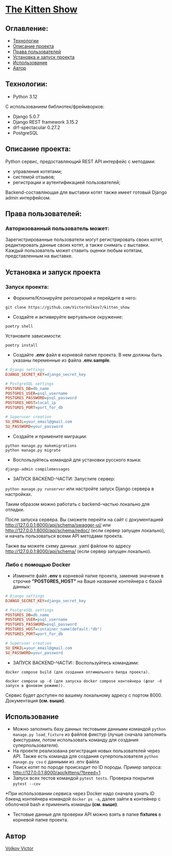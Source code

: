 # [The Kitten Show](https://github.com/VictorVolkov7/kitten_show)


## Оглавление:

- [Технологии](#технологии)
- [Описание проекта](#Описание-проекта)
- [Права пользователей](#Права-пользователей)
- [Установка и запуск проекта](#установка-и-запуск-проекта)
- [Использование](#Использование)
- [Автор](#Автор)


## Технологии:

- Python 3.12

С использованием библиотек/фреймворков:
- Django 5.0.7
- Django REST framework 3.15.2
- drf-spectacular 0.27.2
- PostgreSQL


## Описание проекта:

Python сервис,
предоставляющий REST API интерфейс с методами:
- управления котятами;
- системой отзывов;
- регистрации и аутентификацией пользователей;

Backend-составляющая для выставки котят также имеет готовый Django admin интерфейсом. 


## Права пользователей:

### Авторизованный пользователь может:

Зарегистрированные пользователи могут регистрировать своих котят, редактировать данные своих котят,
а также снимать с выставки. Каждый пользователь может ставить оценки любым котятам, представленным на выставке.


## Установка и запуск проекта

### Запуск проекта:

* Форкните/Клонируйте репозиторий и перейдите в него:
```
git clone https://github.com/VictorVolkov7/kitten_show
```

* Создайте и активируйте виртуальное окружение:
```
poetry shell
```
Установите зависимости:
```
poetry install
```

* Создайте **.env** файл в корневой папке проекта. В нем должны быть указаны переменные из файла **.env.sample**.
```ini
# Django settings
DJANGO_SECRET_KEY=django_secret_key

# PostgreSQL settings
POSTGRES_DB=db_name
POSTGRES_USER=psql_username
POSTGRES_PASSWORD=psql_password
POSTGRES_HOST=local_ip
POSTGRES_PORT=port_for_db

# Superuser creation
SU_EMAIL=your_email@gmail.com
SU_PASSWORD=your_password
```

* Создайте и примените миграции:
```
python manage.py makemigrations
python manage.py migrate
```

* Воспользуйтесь командой для установки русского языка:
```
django-admin compilemessages
```

* ЗАПУСК BACKEND-ЧАСТИ: Запустите сервер:

`python manage.py runserver` или настройте запуск Django сервера в настройках.


Таким образом можно работать с backend-частью локально для отладки.

После запуска сервера. Вы сможете перейти на сайт с документацией http://127.0.0.1:8000/api/schema/swagger-ui/ или
http://127.0.0.1:8000/api/schema/redoc/ (если сервер запущен локально), и начать пользоваться всеми API методами проекта. 

Также вы можете схему данных .yaml файлом по адресу http://127.0.0.1:8000/api/schema/ (если сервер запущен локально).

### Либо с помощью Docker
* Измените файл **.env** в корневой папке проекта, заменив значение в строчке **"POSTGRES_HOST"** на Ваше название 
контейнера с базой данных:
```ini
# Django settings
DJANGO_SECRET_KEY=django_secret_key

# PostgreSQL settings
POSTGRES_DB=db_name
POSTGRES_USER=psql_username
POSTGRES_PASSWORD=psql_password
POSTGRES_HOST=container_name(default:"db")
POSTGRES_PORT=port_for_db

# Superuser creation
SU_EMAIL=your_email@gmail.com
SU_PASSWORD=your_password
```

* ЗАПУСК BACKEND-ЧАСТИ:: Воспользуйтесь командами:
```
docker compose build (для создания оптимального билда проекта).

docker compose up -d (для запуска docker compose контейнера (флаг -d запуск в фоновом режиме)).
```
Сервис будет доступен по вашему локальному адресу с портом 8000. Документация **(см. выше)**.

## Использование
* Можно заполнить базу данных тестовыми данными командой `python manage.py load_fixture` из файлов фикстур 
(лучше сначала заполнить фикстурами, потом использовать команду для создания суперпользователя).
* На проекте реализована регистрация новых пользователей через API.
Также есть команда для создания суперпользователя `python manage.py csu` с данными из .env файла
* Поиск котят по породе происходит по ID породы. Пример запроса: http://127.0.0.1:8000/api/kittens/?breed=1
* Запуск всех тестов командой `pytest tests`. Проверка покрытия `pytest --cov`

*При использовании сервиса через Docker надо сначала узнать ID бэкенд контейнера командой `docker ps -a`, 
далее зайти в контейнер с оболочкой bash и применить команды **(см. выше)**.


* Тестовые данные для проверки API можно взять в папке **fixtures** в корневой папке проекта.


## Автор
[Volkov Victor](https://github.com/VictorVolkov7/)